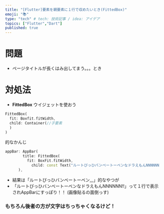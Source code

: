 ```yaml
---
title: "[Flutter]要素を親要素に１行で収めたいとき(FittedBox)"
emoji: "📚"
type: "tech" # tech: 技術記事 / idea: アイデア
topics: ["Flutter","Dart"]
published: true
---
```


# 問題
- ページタイトルが長くはみ出してまう。。。とき
# 対処法
- **FittedBox** ウイジェットを使おう
```dart
FittedBox(
  fit: Boxfit.fitWidth,
  child: Container(//子要素
  )
)
```
的なかんじ

```dart:main.dart
appBar: AppBar(
        title: FittedBox(
          fit: BoxFit.fitWidth,
            child: const Text("ルートびっひバンベートーベンなドラえもんNNNNNN!!")),
      ),
```
- 結果は「ルートびっひバンベートーベン,,,」的なやつが
- 「ルートびっひバンベートーベンなドラえもんNNNNNN!!」って１行で表示されAppBarにすっぽり！！
(画像貼るの面倒っす)

### もちろん後者の方が文字はちっちゃくなるけど！
